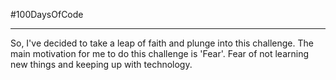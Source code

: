 #100DaysOfCode
- - -

So, I've decided to take a leap of faith and plunge into this challenge. The main motivation for me to do this challenge is 'Fear'. Fear of not learning new things and keeping up with technology. 
